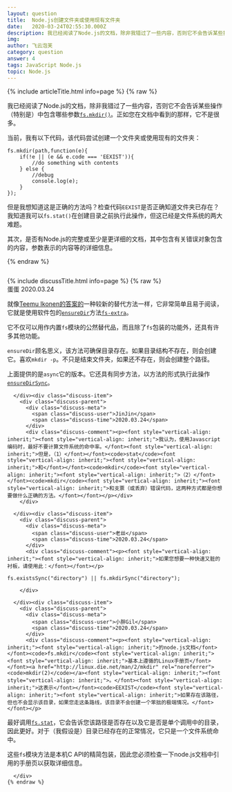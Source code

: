 ```yaml
---
layout: question
title:  Node.js创建文件夹或使用现有文件夹
date:   2020-03-24T02:55:30.000Z
description: 我已经阅读了Node.js的文档，除非我错过了一些内容，否则它不会告诉某些操作（特别是）中包含哪些参数fs.mkdir()。正如您在文档中看到的那样，它不...
img: 
author: 飞云泡芙
category: question
answer: 4
tags: JavaScript Node.js
topic: Node.js
---
```

<div class="article-root">
  <div class="article">
    {% include articleTitle.html info=page %}
    {% raw %}
    <div class="article-content"><p><font style="vertical-align: inherit;"><font style="vertical-align: inherit;">我已经阅读了Node.js的文档，除非我错过了一些内容，否则它不会告诉某些操作（特别是）中包含哪些参数</font></font><a href="http://nodejs.org/api/fs.html#fs_fs_mkdir_path_mode_callback" rel="noreferrer"><code>fs.mkdir()</code></a><font style="vertical-align: inherit;"><font style="vertical-align: inherit;">。</font><font style="vertical-align: inherit;">正如您在文档中看到的那样，它不是很多。</font></font></p>

<p><font style="vertical-align: inherit;"><font style="vertical-align: inherit;">当前，我有以下代码，该代码尝试创建一个文件夹或使用现有的文件夹：</font></font></p>

<pre><code>fs.mkdir(path,function(e){<font></font>
    if(!e || (e &amp;&amp; e.code === 'EEXIST')){<font></font>
        //do something with contents<font></font>
    } else {<font></font>
        //debug<font></font>
        console.log(e);<font></font>
    }<font></font>
});<font></font>
</code></pre>

<p><font style="vertical-align: inherit;"><font style="vertical-align: inherit;">但是我想知道这是正确的方法吗？</font><font style="vertical-align: inherit;">检查代码</font></font><code>EEXIST</code><font style="vertical-align: inherit;"><font style="vertical-align: inherit;">是否正确知道文件夹已存在？</font><font style="vertical-align: inherit;">我知道我可以</font></font><code>fs.stat()</code><font style="vertical-align: inherit;"><font style="vertical-align: inherit;">在创建目录之前执行此操作，但这已经是文件系统的两大难题。</font></font></p>

<p><font style="vertical-align: inherit;"><font style="vertical-align: inherit;">其次，是否有Node.js的完整或至少是更详细的文档，其中包含有关错误对象包含的内容，参数表示的内容等的详细信息。</font></font></p></div>
    {% endraw %}
  </div>
  <p style="height: 0;width:0;overflow: hidden;"> 第3254篇《Node.js创建文件夹或使用现有文件夹》来自Winter(https://github.com/aiyld/aiyld.github.io)的站点</p>
  <div class="discuss-wrapper">
    {% include discussTitle.html info=page %}
    {% raw %}
    <div class="discuss-item">
        <div class="discuss-parent">
          <div class="discuss-meta">
            <span class="discuss-user">蛋蛋</span>
            <span class="discuss-time">2020.03.24</span>
          </div>
          <div class="discuss-comment"><p><font style="vertical-align: inherit;"><font style="vertical-align: inherit;">就像</font></font><a href="https://stackoverflow.com/a/13696975/10232790"><font style="vertical-align: inherit;"><font style="vertical-align: inherit;">Teemu Ikonen的答案的</font></font></a><font style="vertical-align: inherit;"><font style="vertical-align: inherit;">一种较新的替代方法一样</font><font style="vertical-align: inherit;">，它非常简单且易于阅读，它就是使用</font><font style="vertical-align: inherit;">软件包</font><font style="vertical-align: inherit;">的</font></font><a href="https://github.com/jprichardson/node-fs-extra/blob/HEAD/docs/ensureDir.md" rel="nofollow noreferrer"><code>ensureDir</code></a><font style="vertical-align: inherit;"><font style="vertical-align: inherit;">方法</font></font><a href="https://www.npmjs.com/package/fs-extra" rel="nofollow noreferrer"><code>fs-extra</code></a><font style="vertical-align: inherit;"><font style="vertical-align: inherit;">。</font></font></p>

<p><font style="vertical-align: inherit;"><font style="vertical-align: inherit;">它不仅可以用作内置</font></font><code>fs</code><font style="vertical-align: inherit;"><font style="vertical-align: inherit;">模块</font><font style="vertical-align: inherit;">的公然替代品</font><font style="vertical-align: inherit;">，而且除了</font></font><code>fs</code><font style="vertical-align: inherit;"><font style="vertical-align: inherit;">包装</font><font style="vertical-align: inherit;">的功能外，还具有许多其他功能</font><font style="vertical-align: inherit;">。</font></font></p>

<p><font style="vertical-align: inherit;"></font><code>ensureDir</code><font style="vertical-align: inherit;"><font style="vertical-align: inherit;">顾名思义，</font><font style="vertical-align: inherit;">该</font><font style="vertical-align: inherit;">方法可确保目录存在。</font><font style="vertical-align: inherit;">如果目录结构不存在，则会创建它。</font><font style="vertical-align: inherit;">喜欢</font></font><code>mkdir -p</code><font style="vertical-align: inherit;"><font style="vertical-align: inherit;">。</font><font style="vertical-align: inherit;">不只是结束文件夹，如果还不存在，则会创建整个路径。</font></font></p>

<p><font style="vertical-align: inherit;"><font style="vertical-align: inherit;">上面提供的是</font></font><code>async</code><font style="vertical-align: inherit;"><font style="vertical-align: inherit;">它</font><font style="vertical-align: inherit;">的</font><font style="vertical-align: inherit;">版本。</font><font style="vertical-align: inherit;">它还具有同步方法，以方法的形式执行此操作</font></font><a href="https://github.com/jprichardson/node-fs-extra/blob/HEAD/docs/ensureDir-sync.md" rel="nofollow noreferrer"><code>ensureDirSync</code></a><font style="vertical-align: inherit;"><font style="vertical-align: inherit;">。</font></font></p></div>
        </div>
        
      </div><div class="discuss-item">
        <div class="discuss-parent">
          <div class="discuss-meta">
            <span class="discuss-user">JinJin</span>
            <span class="discuss-time">2020.03.24</span>
          </div>
          <div class="discuss-comment"><p><font style="vertical-align: inherit;"><font style="vertical-align: inherit;">我认为，使用Javascript编码时，最好不要计算文件系统的命中率。</font><font style="vertical-align: inherit;">但是，（1）</font></font><code>stat</code><font style="vertical-align: inherit;"><font style="vertical-align: inherit;">和</font></font><code>mkdir</code><font style="vertical-align: inherit;"><font style="vertical-align: inherit;">（2）</font></font><code>mkdir</code><font style="vertical-align: inherit;"><font style="vertical-align: inherit;">和支票（或丢弃）错误代码，这两种方式都是你想要做什么正确的方法。</font></font></p></div>
        </div>
        
      </div><div class="discuss-item">
        <div class="discuss-parent">
          <div class="discuss-meta">
            <span class="discuss-user">老丝</span>
            <span class="discuss-time">2020.03.24</span>
          </div>
          <div class="discuss-comment"><p><font style="vertical-align: inherit;"><font style="vertical-align: inherit;">如果您想要一种快速又脏的衬板，请使用此：</font></font></p>

<pre><code>fs.existsSync("directory") || fs.mkdirSync("directory");
</code></pre></div>
        </div>
        
      </div><div class="discuss-item">
        <div class="discuss-parent">
          <div class="discuss-meta">
            <span class="discuss-user">小胖Gil</span>
            <span class="discuss-time">2020.03.24</span>
          </div>
          <div class="discuss-comment"><p><font style="vertical-align: inherit;"><font style="vertical-align: inherit;">的node.js文档</font></font><code>fs.mkdir</code><font style="vertical-align: inherit;"><font style="vertical-align: inherit;">基本上遵循的Linux手册页</font></font><a href="http://linux.die.net/man/2/mkdir" rel="noreferrer"><code>mkdir(2)</code></a><font style="vertical-align: inherit;"><font style="vertical-align: inherit;">。</font><font style="vertical-align: inherit;">这表示</font></font><code>EEXIST</code><font style="vertical-align: inherit;"><font style="vertical-align: inherit;">如果存在该路径，但也不会显示该目录，如果您走这条路线，该目录不会创建一个笨拙的极端情况。</font></font></p>

<p><font style="vertical-align: inherit;"><font style="vertical-align: inherit;">最好调用</font></font><a href="http://nodejs.org/api/fs.html#fs_fs_stat_path_callback" rel="noreferrer"><code>fs.stat</code></a><font style="vertical-align: inherit;"><font style="vertical-align: inherit;">，它会告诉您该路径是否存在以及它是否是单个调用中的目录，因此</font><font style="vertical-align: inherit;">更好</font><font style="vertical-align: inherit;">。</font><font style="vertical-align: inherit;">对于（我假设是）目录已经存在的正常情况，它只是一个文件系统命中。</font></font></p>

<p><font style="vertical-align: inherit;"><font style="vertical-align: inherit;">这些</font></font><code>fs</code><font style="vertical-align: inherit;"><font style="vertical-align: inherit;">模块方法是本机C API的精简包装，因此您必须检查一下node.js文档中引用的手册页以获取详细信息。</font></font></p></div>
        </div>
        
      </div>
    {% endraw %}
  </div>
<div>
